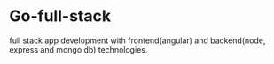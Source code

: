 # Go-full-stack
full stack app development with frontend(angular) and backend(node, express and mongo db) technologies.
